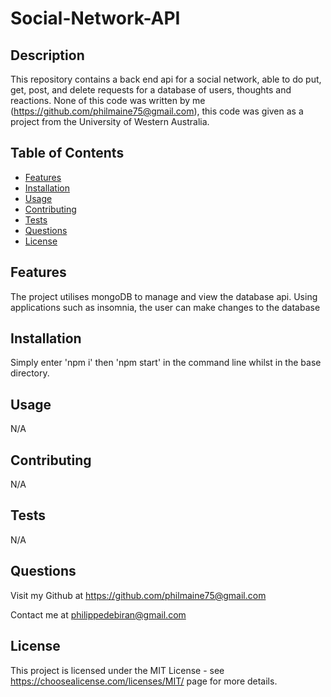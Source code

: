 # Social-Network-API
  
 
  
## Description
  
This repository contains a back end api for a social network, able to do put, get, post, and delete requests for a database of users, thoughts and reactions. None of this code was written by me (https://github.com/philmaine75@gmail.com), this code was given as a project from the University of Western Australia.
  
## Table of Contents
  - [Features](#features)
  - [Installation](#installation)
  - [Usage](#usage)
  - [Contributing](#contributing)
  - [Tests](#tests)
  - [Questions](#questions)
  - [License](#license)
  
## Features
  
The project utilises mongoDB to manage and view the database api. Using applications such as insomnia, the user can make changes to the database
  
## Installation
  
Simply enter 'npm i' then 'npm start' in the command line whilst in the base directory.
  
## Usage
  
N/A
  
## Contributing
  
N/A
  
## Tests
  
N/A
  
## Questions
  
Visit my Github at https://github.com/philmaine75@gmail.com
  
Contact me at philippedebiran@gmail.com
  

        
## License
        
This project is licensed under the MIT License - see https://choosealicense.com/licenses/MIT/ page for more details.
